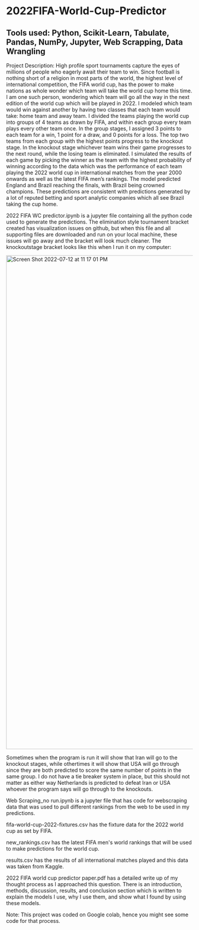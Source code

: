 # 2022FIFA-World-Cup-Predictor

## Tools used: Python, Scikit-Learn, Tabulate, Pandas, NumPy, Jupyter, Web Scrapping, Data Wrangling

Project Description: High profile sport tournaments capture the eyes of millions of people who eagerly await their team to win. Since football is nothing short of a religion in most parts of the world, the highest level of international competition, the FIFA
world cup, has the power to make nations as whole wonder which team will take the world cup home this time. I am one such person, wondering which team will go all the way in the next edition of the world cup which will be played in 2022. I modeled which team would win against another by having two classes that each team would take: home team and away team. I divided the teams playing the world cup into groups of 4 teams as drawn by FIFA, and within each group every team plays every other team once. In the group stages, I assigned 3 points to each team for a win, 1 point for a draw, and 0 points for a loss. The top two teams from each group with the highest points progress to the knockout stage. In the knockout stage whichever team wins their game progresses to the next round, while the losing team is eliminated. I simulated the results of each game by picking the winner as the team with the highest probability of winning according to the data which was the performance of each team playing the 2022 world cup in international matches from the year 2000 onwards as well as the latest FIFA men’s rankings. The model predicted England and Brazil reaching the finals, with Brazil being crowned champions. These predictions are consistent with predictions generated by a lot of reputed betting and sport analytic companies which all see Brazil taking the cup home. 

2022 FIFA WC predictor.ipynb is a jupyter file containing all the python code used to generate the predictions. The elimination style tournament bracket created has visualization issues on github, but when this file and all supporting files are downloaded and run on your local machine, these issues will go away and the bracket will look much cleaner. The knockoutstage bracket looks like this when I run it on my computer:

<img width="1333" alt="Screen Shot 2022-07-12 at 11 17 01 PM" src="https://user-images.githubusercontent.com/51481040/178645840-82a3d457-478f-4e08-bdf3-e749ee765c95.png">


Sometimes when the program is run it will show that Iran will go to the knockout stages, while othertimes it will show that USA will go through since they are both predicted to score the same number of points in the same group. I do not have a tie breaker system in place, but this should not matter as either way Netherlands is predicted to defeat Iran or USA whoever the program says will go through to the knockouts.

Web Scraping_no run.ipynb is a jupyter file that has code for webscraping data that was used to pull different rankings from the web to be used in my predictions. 

fifa-world-cup-2022-fixtures.csv has the fixture data for the 2022 world cup as set by FIFA.

new_rankings.csv has the latest FIFA men's world rankings that will be used to make predictions for the world cup.

results.csv has the results of all international matches played and this data was taken from Kaggle.

2022 FIFA world cup predictor paper.pdf has a detailed write up of my thought process as I approached this question. There is an introduction, methods, discussion, results, and conclusion section which is written to explain the models I use, why I use them, and show what I found by using these models.

Note: This project was coded on Google colab, hence you might see some code for that process. 
